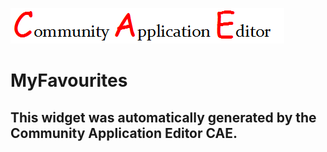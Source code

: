 ![CAE](https://github.com/GHProjectsTest/CAE-Deployment-Temp/blob/gh-pages/frontendComponent-19/img/logo.png)  

MyFavourites
===================


This widget was automatically generated by the Community Application Editor CAE.  
---------------
